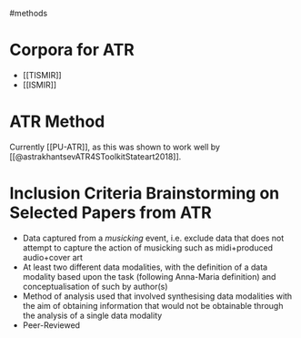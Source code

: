 #methods 

# Corpora for ATR

- [[TISMIR]]
- [[ISMIR]]

# ATR Method

Currently [[PU-ATR]], as this was shown to work well by [[@astrakhantsevATR4SToolkitStateart2018]].


# Inclusion Criteria Brainstorming on Selected Papers from ATR

- Data captured from a *musicking* event, i.e. exclude data that does not attempt to capture the action of musicking such as midi+produced audio+cover art
- At least two different data modalities, with the definition of a data modality based upon the task (following Anna-Maria definition) and conceptualisation of such by author(s)
- Method of analysis used that involved synthesising data modalities with the aim of obtaining information that would not be obtainable through the analysis of a single data modality
- Peer-Reviewed